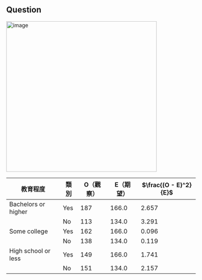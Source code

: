 ## Question
<img width="400" alt="image" src="https://github.com/user-attachments/assets/663fac06-d11a-4c72-b98c-55bcdda2d60a" />


| 教育程度                | 類別  | O（觀察） | E（期望） | $\frac{(O - E)^2}{E}$ |
|-------------------------|-------|-----------|-----------|------------------------|
| Bachelors or higher     | Yes   | 187       | 166.0     | 2.657                  |
|                         | No    | 113       | 134.0     | 3.291                  |
| Some college            | Yes   | 162       | 166.0     | 0.096                  |
|                         | No    | 138       | 134.0     | 0.119                  |
| High school or less     | Yes   | 149       | 166.0     | 1.741                  |
|                         | No    | 151       | 134.0     | 2.157                  |
